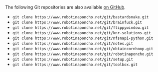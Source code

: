 The following Git repositories are also available [on GitHub][1].

  - <a id="bastardsnake"></a>`git clone https://www.robotinaponcho.net/git/bastardsnake.git`
  - <a id="brainfuck"></a>`git clone https://www.robotinaponcho.net/git/brainfuck.git`
  - <a id="flippywindow"></a>`git clone https://www.robotinaponcho.net/git/flippywindow.git`
  - <a id="knr-solutions"></a>`git clone https://www.robotinaponcho.net/git/knr-solutions.git`
  - <a id="nfsnapi-python"></a>`git clone https://www.robotinaponcho.net/git/nfsnapi-python.git`
  - <a id="notes"></a>`git clone https://www.robotinaponcho.net/git/notes.git`
  - <a id="obtaincornhoop"></a>`git clone https://www.robotinaponcho.net/git/obtaincornhoop.git`
  - <a id="robotinaponcho"></a>`git clone https://www.robotinaponcho.net/git/robotinaponcho.git`
  - <a id="setup"></a>`git clone https://www.robotinaponcho.net/git/setup.git`
  - <a id="toolbox"></a>`git clone https://www.robotinaponcho.net/git/toolbox.git`

[1]: <http://github.com/damiendart>
